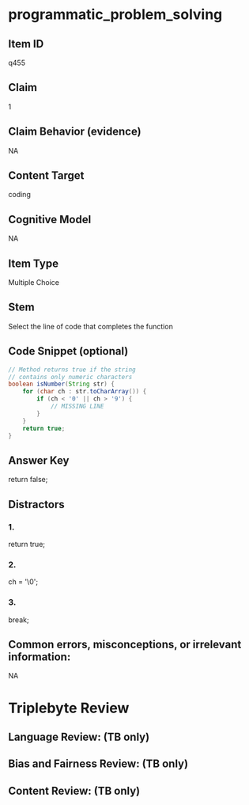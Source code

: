 # programmatic_problem_solving

## Item ID
q455

## Claim
1

## Claim Behavior (evidence)
NA

## Content Target
coding

## Cognitive Model
NA

## Item Type
Multiple Choice

## Stem
Select the line of code that completes the function

## Code Snippet (optional)
```java
// Method returns true if the string
// contains only numeric characters
boolean isNumber(String str) {
    for (char ch : str.toCharArray()) {
        if (ch < '0' || ch > '9') {
            // MISSING LINE
        }
    }
    return true;
}
```

## Answer Key
return false;

## Distractors

### 1.
return true;

### 2.
ch = '\\0';

### 3.
break;

## Common errors, misconceptions, or irrelevant information:
NA

# Triplebyte Review


## Language Review: (TB only)


## Bias and Fairness Review: (TB only)


## Content Review: (TB only)

